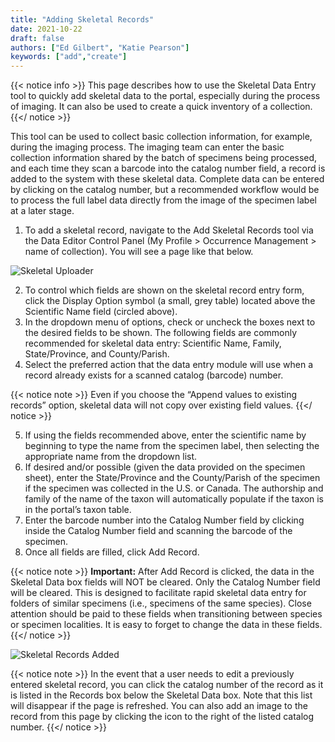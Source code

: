 ```yaml
---
title: "Adding Skeletal Records"
date: 2021-10-22
draft: false
authors: ["Ed Gilbert", "Katie Pearson"]
keywords: ["add","create"]
---
```


{{< notice info >}}
  This page describes how to use the Skeletal Data Entry tool to quickly add skeletal data to the portal, especially during the process of imaging. It can also be used to create a quick inventory of a collection.
{{</ notice >}}

This tool can be used to collect basic collection information, for example, during the imaging process. The imaging team can enter the basic collection information shared by the batch of specimens being processed, and each time they scan a barcode into the catalog number field, a record is added to the system with these skeletal data. Complete data can be entered by clicking on the catalog number, but a recommended workflow would be to process the full label data directly from the image of the specimen label at a later stage.

1. To add a skeletal record, navigate to the Add Skeletal Records tool via the Data Editor Control Panel (My Profile > Occurrence Management > name of collection). You will see a page like that below.

![Skeletal Uploader](/symbiota-docs/images/addskeletal.jpg)

2. To control which fields are shown on the skeletal record entry form, click the Display Option symbol (a small, grey table) located above the Scientific Name field (circled above).
3. In the dropdown menu of options, check or uncheck the boxes next to the desired fields to be shown. The following fields are commonly recommended for skeletal data entry: Scientific Name, Family, State/Province, and County/Parish.
4. Select the preferred action that the data entry module will use when a record already exists for a scanned catalog (barcode) number.

{{< notice note >}}
  Even if you choose the “Append values to existing records” option, skeletal data will not copy over existing field values.
{{</ notice >}}

5. If using the fields recommended above, enter the scientific name by beginning to type the name from the specimen label, then selecting the appropriate name from the dropdown list.
6. If desired and/or possible (given the data provided on the specimen sheet), enter the State/Province and the County/Parish of the specimen if the specimen was collected in the U.S. or Canada. The authorship and family of the name of the taxon will automatically populate if the taxon is in the portal’s taxon table.
7. Enter the barcode number into the Catalog Number field by clicking inside the Catalog Number field and scanning the barcode of the specimen.
8. Once all fields are filled, click Add Record.

{{< notice note >}}
  **Important:** After Add Record is clicked, the data in the Skeletal Data box fields will NOT be cleared. Only the Catalog Number field will be cleared. This is designed to facilitate rapid skeletal data entry for folders of similar specimens (i.e., specimens of the same species). Close attention should be paid to these fields when transitioning between species or specimen localities. It is easy to forget to change the data in these fields.
{{</ notice >}}

![Skeletal Records Added](/symbiota-docs/images/skeletaladded.png)

{{< notice note >}}
  In the event that a user needs to edit a previously entered skeletal record, you can click the catalog number of the record as it is listed in the Records box below the Skeletal Data box. Note that this list will disappear if the page is refreshed. You can also add an image to the record from this page by clicking the icon to the right of the listed catalog number.
{{</ notice >}}
